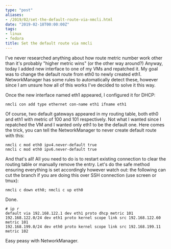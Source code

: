 ```yaml
---
type: "post"
aliases:
- /2019/02/set-the-default-route-via-nmcli.html
date: "2019-02-18T00:00:00Z"
tags:
- linux
- fedora
title: Set the default route via nmcli
---
```


I've never researched anything about how route metric number work other than
it's probably "higher metric wins" (or the other way around?) Anyway, today I
added new interface to one of my VMs and repatched it. My goal was to change
the default route from eth0 to newly created eth1. NetworkManager has some
rules to automatically detect these, however since I am unsure how all of this
works I've decided to solve it this way.

Once the new interface named eth1 appeared, I configured it for DHCP:

    nmcli con add type ethernet con-name eth1 ifname eth1

Of course, two default gateways appeared in my routing table, both eth0 and
eth1 with metric of 100 and 101 respectively. Not what I wanted since I
repatched the VM and I wanted only eth1 to be the default one. Here comes the
trick, you can tell the NetworkManager to never create default route with this:

    nmcli c mod eth0 ipv4.never-default true
    nmcli c mod eth0 ipv6.never-default true

And that's all! All you need to do is to restart existing connection to clear
the routing table or manually remove the entry. Let's do the safe method
ensuring everything is set accordingly however watch out: the following can cut
the branch if you are doing this over SSH connection (use screen or tmux):

    nmcli c down eth0; nmcli c up eth0

Done.

    # ip r
    default via 192.168.122.1 dev eth1 proto dhcp metric 101 
    192.168.122.0/24 dev eth1 proto kernel scope link src 192.168.122.60 metric 101 
    192.168.199.0/24 dev eth0 proto kernel scope link src 192.168.199.11 metric 102 

Easy peasy with NetworkManager.
